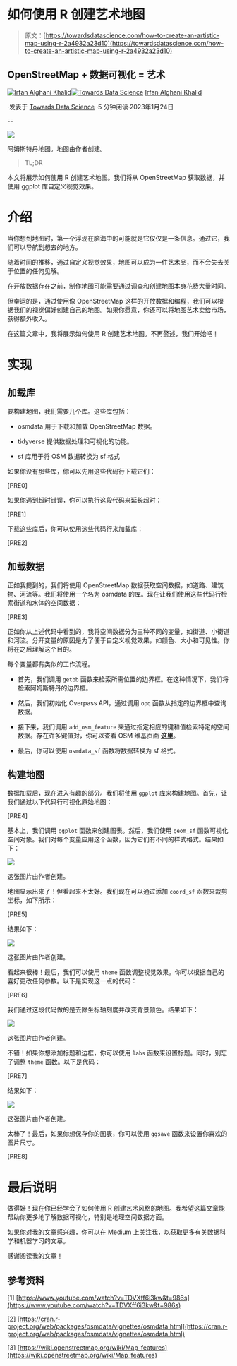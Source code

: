 # 如何使用 R 创建艺术地图

> 原文：[https://towardsdatascience.com/how-to-create-an-artistic-map-using-r-2a4932a23d10](https://towardsdatascience.com/how-to-create-an-artistic-map-using-r-2a4932a23d10)

## OpenStreetMap + 数据可视化 = 艺术

[](https://medium.com/@irfanalghani11?source=post_page-----2a4932a23d10--------------------------------)[![Irfan Alghani Khalid](../Images/6a5f58a353463a0c2c8f4192ca9509e6.png)](https://medium.com/@irfanalghani11?source=post_page-----2a4932a23d10--------------------------------)[](https://towardsdatascience.com/?source=post_page-----2a4932a23d10--------------------------------)[![Towards Data Science](../Images/a6ff2676ffcc0c7aad8aaf1d79379785.png)](https://towardsdatascience.com/?source=post_page-----2a4932a23d10--------------------------------) [Irfan Alghani Khalid](https://medium.com/@irfanalghani11?source=post_page-----2a4932a23d10--------------------------------)

·发表于 [Towards Data Science](https://towardsdatascience.com/?source=post_page-----2a4932a23d10--------------------------------) ·5 分钟阅读·2023年1月24日

--

![](../Images/82ec4cdcad55ffba246435203b137111.png)

阿姆斯特丹地图。地图由作者创建。

> TL;DR

本文将展示如何使用 R 创建艺术地图。我们将从 OpenStreetMap 获取数据，并使用 ggplot 库自定义视觉效果。

# 介绍

当你想到地图时，第一个浮现在脑海中的可能就是它仅仅是一条信息。通过它，我们可以导航到想去的地方。

随着时间的推移，通过自定义视觉效果，地图可以成为一件艺术品，而不会失去关于位置的任何见解。

在开放数据存在之前，制作地图可能需要通过调查和创建地图本身花费大量时间。

但幸运的是，通过使用像 OpenStreetMap 这样的开放数据和编程，我们可以根据我们的视觉偏好创建自己的地图。如果你愿意，你还可以将地图艺术卖给市场，获得额外收入。

在这篇文章中，我将展示如何使用 R 创建艺术地图。不再赘述，我们开始吧！

# 实现

## 加载库

要构建地图，我们需要几个库。这些库包括：

+   osmdata 用于下载和加载 OpenStreetMap 数据。

+   tidyverse 提供数据处理和可视化的功能。

+   sf 库用于将 OSM 数据转换为 sf 格式

如果你没有那些库，你可以先用这些代码行下载它们：

[PRE0]

如果你遇到超时错误，你可以执行这段代码来延长超时：

[PRE1]

下载这些库后，你可以使用这些代码行来加载库：

[PRE2]

## 加载数据

正如我提到的，我们将使用 OpenStreetMap 数据获取空间数据，如道路、建筑物、河流等。我们将使用一个名为 osmdata 的库。现在让我们使用这些代码行检索街道和水体的空间数据：

[PRE3]

正如你从上述代码中看到的，我将空间数据分为三种不同的变量，如街道、小街道和河流。分开变量的原因是为了便于自定义视觉效果，如颜色、大小和可见性。你将在之后理解这个目的。

每个变量都有类似的工作流程。

+   首先，我们调用 `getbb` 函数来检索所需位置的边界框。在这种情况下，我们将检索阿姆斯特丹的边界框。

+   然后，我们初始化 Overpass API，通过调用 `opq` 函数从指定的边界框中查询数据。

+   接下来，我们调用 `add_osm_feature` 来通过指定相应的键和值检索特定的空间数据。存在许多键值对，你可以查看 OSM 维基页面 [**这里**](https://wiki.openstreetmap.org/wiki/Map_features)。

+   最后，你可以使用 `osmdata_sf` 函数将数据转换为 sf 格式。

## 构建地图

数据加载后，现在进入有趣的部分。我们将使用 `ggplot` 库来构建地图。首先，让我们通过以下代码行可视化原始地图：

[PRE4]

基本上，我们调用 `ggplot` 函数来创建图表。然后，我们使用 `geom_sf` 函数可视化空间对象。我们对每个变量应用这个函数，因为它们有不同的样式格式。结果如下：

![](../Images/1089823fbd5960b8e9120b5bd3f202f4.png)

这张图片由作者创建。

地图显示出来了！但看起来不太好。我们现在可以通过添加 `coord_sf` 函数来裁剪坐标，如下所示：

[PRE5]

结果如下：

![](../Images/f6481b1eb40ad6ef92d2a438227e1c34.png)

这张图片由作者创建。

看起来很棒！最后，我们可以使用 `theme` 函数调整视觉效果。你可以根据自己的喜好更改任何参数。以下是实现这一点的代码：

[PRE6]

我们通过这段代码做的是去除坐标轴刻度并改变背景颜色。结果如下：

![](../Images/82ec4cdcad55ffba246435203b137111.png)

这张图片由作者创建。

不错！如果你想添加标题和边框，你可以使用 `labs` 函数来设置标题。同时，别忘了调整 `theme` 函数。以下是代码：

[PRE7]

结果如下：

![](../Images/78006a4bf31bd55aa1c2f2b16e11280a.png)

这张图片由作者创建。

太棒了！最后，如果你想保存你的图表，你可以使用 `ggsave` 函数来设置你喜欢的图片尺寸。

[PRE8]

# 最后说明

做得好！现在你已经学会了如何使用 R 创建艺术风格的地图。我希望这篇文章能帮助你更多地了解数据可视化，特别是地理空间数据方面。

如果你对我的文章感兴趣，你可以在 Medium 上关注我，以获取更多有关数据科学和机器学习的文章。

感谢阅读我的文章！

## 参考资料

[1] [https://www.youtube.com/watch?v=TDVXff6i3kw&t=986s](https://www.youtube.com/watch?v=TDVXff6i3kw&t=986s)

[2] [https://cran.r-project.org/web/packages/osmdata/vignettes/osmdata.html](https://cran.r-project.org/web/packages/osmdata/vignettes/osmdata.html)

[3] [https://wiki.openstreetmap.org/wiki/Map_features](https://wiki.openstreetmap.org/wiki/Map_features)
